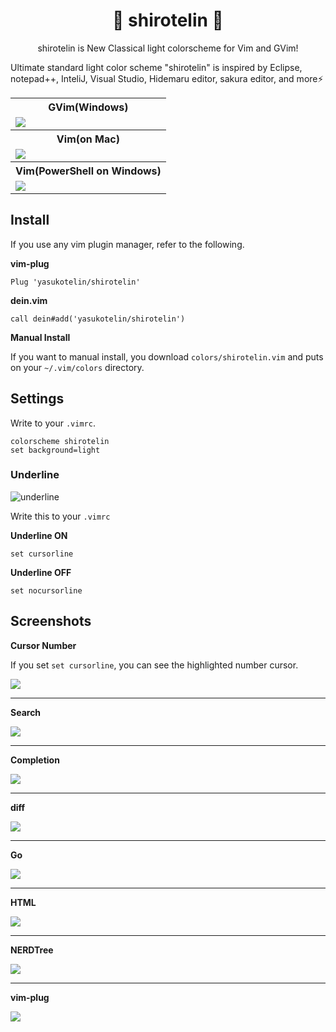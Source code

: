 <h1 align="center">🎉 shirotelin 🎉</h1>

<p align="center">shirotelin is New Classical light colorscheme for Vim and GVim!</p>

Ultimate standard light color scheme "shirotelin" is inspired by Eclipse, notepad++, InteliJ, Visual Studio, Hidemaru editor, sakura editor, and more⚡

<table>
    <tr>
        <th>GVim(Windows)</th>
    </tr>
    <tr>
        <td><img src="images/main-title.png"></td>
    </tr>
    <tr>
        <th>Vim(on Mac)</th>
    </tr>
    <tr>
        <td><img src="images/mac.png"></td>
    </tr>
    <tr>
        <th>Vim(PowerShell on Windows)</th>
    </tr>
    <tr>
        <td><img src="images/with-powershell.gif"></td>
    </tr>
</table>

## Install

If you use any vim plugin manager, refer to the following.

**vim-plug**

```vim
Plug 'yasukotelin/shirotelin'
```

**dein.vim**

```vim
call dein#add('yasukotelin/shirotelin')
```

**Manual Install**

If you want to manual install, you download `colors/shirotelin.vim` and puts on your `~/.vim/colors` directory.

## Settings

Write to your `.vimrc`.

```vimrc
colorscheme shirotelin
set background=light
```

### Underline

<img src="images/underline.png" alt="underline">

Write this to your `.vimrc`

**Underline ON**

```.vimrc
set cursorline
```

**Underline OFF**

```.vimrc
set nocursorline
```

## Screenshots

**Cursor Number**

If you set `set cursorline`, you can see the highlighted number cursor.

<img src="images/shirotelin-numver-cursor.gif">

---

**Search**

<img src="images/search.gif">

---

**Completion**

<img src="images/complete.gif">

---

**diff**

<img src="images/diff.png">

---

**Go**

<img src="images/sample-go.png">

---

**HTML**

<img src="images/sample-html.png">

---

**NERDTree**

<img src="images/NERDTree.png">

---

**vim-plug**

<img src="images/vim-plug.png">
